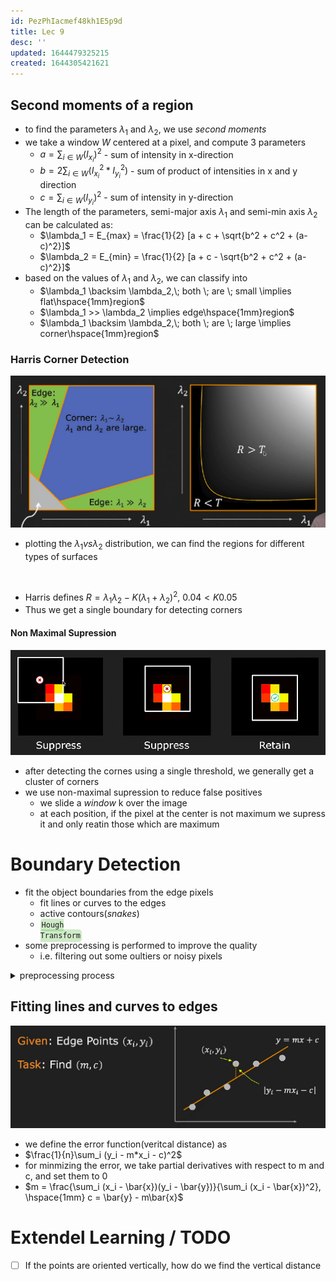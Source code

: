 ```yaml
---
id: PezPhIacmef48kh1E5p9d
title: Lec 9
desc: ''
updated: 1644479325215
created: 1644305421621
---
```


## Second moments of a region

- to find the parameters $\lambda_1$ and $\lambda_2$, we use *second moments*
- we take a window $W$ centered at a pixel, and compute 3 parameters
  - $a = \sum_{i\in W} (I_{x_i})^2$ - sum of intensity in x-direction
  - $b = 2 \sum_{i\in W} (I_{x_i}^2 * I_{y_i}^2)$ - sum of product of intensities in x and y direction
  - $c = \sum_{i\in W} (I_{y_i})^2$ - sum of intensity in y-direction
- The length of the parameters, semi-major axis $\lambda_1$ and semi-min axis $\lambda_2$ can be calculated as:
  - $\lambda_1 = E_{max} = \frac{1}{2} [a + c + \sqrt{b^2 + c^2 + (a-c)^2}]$
  - $\lambda_2 = E_{min} = \frac{1}{2} [a + c - \sqrt{b^2 + c^2 + (a-c)^2}]$
- based on the values of $\lambda_1$ and $\lambda_2$, we can classify into
  - $\lambda_1 \backsim \lambda_2,\; both \; are \; small \implies flat\hspace{1mm}region$
  - $\lambda_1 >> \lambda_2 \implies edge\hspace{1mm}region$
  - $\lambda_1 \backsim \lambda_2,\; both \; are \; large \implies corner\hspace{1mm}region$

### Harris Corner Detection

![](/assets/images/2022-02-08-17-34-46.png)
- plotting the $\lambda_1 vs \lambda_2$ distribution, we can find the regions for different types of surfaces

<br>

- Harris defines $R = \lambda_1 \lambda_2 - K(\lambda_1 + \lambda_2)^2$, $0.04 < K 0.05$
- Thus we get a single boundary for detecting corners

#### Non Maximal Supression

![](/assets/images/2022-02-08-21-15-19.png)
- after detecting the cornes using a single threshold, we generally get a cluster of corners
- we use non-maximal supression to reduce false positives
  - we slide a *window* k over the image
  - at each position, if the pixel at the center is not maximum we supress it and only reatin those which are maximum
  
# Boundary Detection

- fit the object boundaries from the edge pixels
  - fit lines or curves to the edges
  - active contours(*snakes*)
  - <code style="background-color: #43b02a40; padding:3px 2px; border-radius: 5px">Hough Transform</code>
- some preprocessing is performed to improve the quality
  - i.e. filtering out some oultiers or noisy pixels

<details>
<summary>preprocessing process</summary>

![](/assets/images/2022-02-08-14-04-15.png)

</details>

## Fitting lines and curves to edges

![](/assets/images/2022-02-08-21-24-37.png)
- we define the error function(veritcal distance) as
- $\frac{1}{n}\sum_i (y_i - m*x_i - c)^2$
- for minmizing the error, we take partial derivatives with respect to m and c, and set them to 0
- $m = \frac{\sum_i (x_i - \bar{x})(y_i - \bar{y})}{\sum_i (x_i - \bar{x})^2}, \hspace{1mm} c = \bar{y} - m\bar{x}$

# Extendel Learning / TODO

- [ ] If the points are oriented vertically, how do we find the vertical distance

